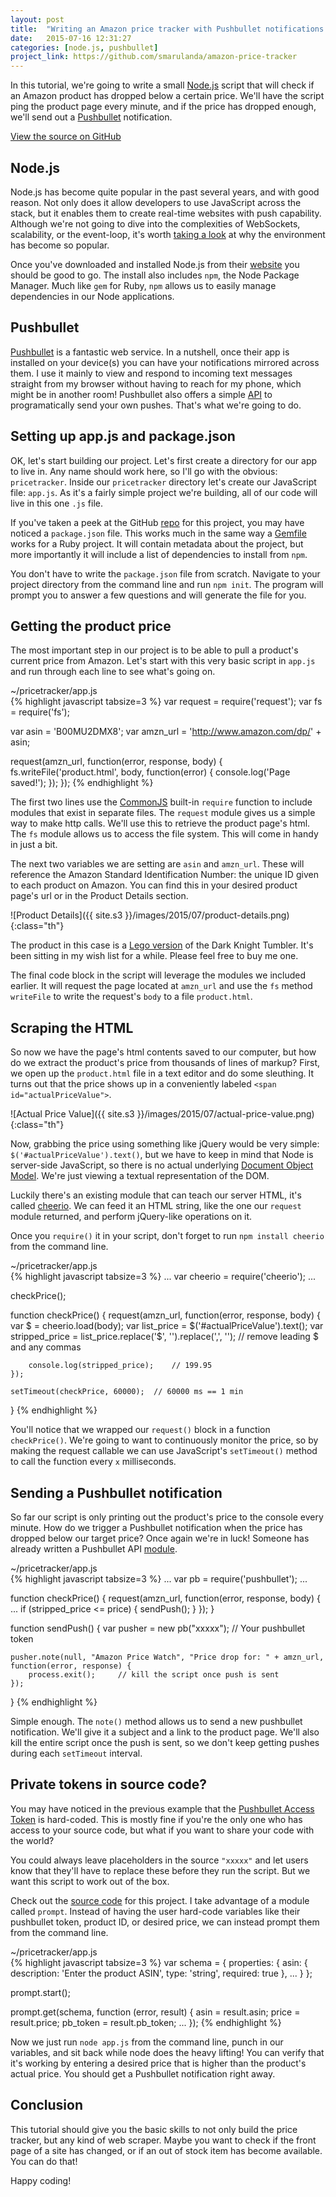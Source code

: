 ```yaml
---
layout: post
title:  "Writing an Amazon price tracker with Pushbullet notifications in Node.js"
date:   2015-07-16 12:31:27
categories: [node.js, pushbullet]
project_link: https://github.com/smarulanda/amazon-price-tracker
---
```


In this tutorial, we're going to write a small [Node.js][nodejs] script that will check if an Amazon product has dropped below a certain price. We'll have the script ping the product page every minute, and if the price has dropped enough, we'll send out a [Pushbullet][pushbullet] notification.

<p class="text-center">
	<a href="{{ page.project_link }}" class="btn btn-dark" target="_blank"><i class="fa fa-github"></i> View the source on GitHub</a>
</p>

## Node.js
Node.js has become quite popular in the past several years, and with good reason. Not only does it allow developers to use JavaScript across the stack, but it enables them to create real-time websites with push capability. Although we're not going to dive into the complexities of WebSockets, scalability, or the event-loop, it's worth [taking a look][whynode] at why the environment has become so popular.

Once you've downloaded and installed Node.js from their [website][nodejs] you should be good to go. The install also includes `npm`, the Node Package Manager. Much like `gem` for Ruby, `npm` allows us to easily manage dependencies in our Node applications.

## Pushbullet
[Pushbullet][pushbullet] is a fantastic web service. In a nutshell, once their app is installed on your device(s) you can have your notifications mirrored across them. I use it mainly to view and respond to incoming text messages straight from my browser without having to reach for my phone, which might be in another room! Pushbullet also offers a simple [API][pushbullet api] to programatically send your own pushes. That's what we're going to do.

## Setting up app.js and package.json
OK, let's start building our project. Let's first create a directory for our app to live in. Any name should work here, so I'll go with the obvious: `pricetracker`. Inside our `pricetracker` directory let's create our JavaScript file: `app.js`. As it's a fairly simple project we're building, all of our code will live in this one `.js` file.

If you've taken a peek at the GitHub [repo][repo] for this project, you may have noticed a `package.json` file. This works much in the same way a [Gemfile][gemfile] works for a Ruby project. It will contain metadata about the project, but more importantly it will include a list of dependencies to install from `npm`.

You don't have to write the `package.json` file from scratch. Navigate to your project directory from the command line and run `npm init`. The program will prompt you to answer a few questions and will generate the file for you.

## Getting the product price
The most important step in our project is to be able to pull a product's current price from Amazon. Let's start with this very basic script in `app.js` and run through each line to see what's going on.

<div class="highlight-header">~/pricetracker/app.js</div>
{% highlight javascript tabsize=3 %}
var request = require('request');
var fs = require('fs');

var asin = 'B00MU2DMX8';
var amzn_url = 'http://www.amazon.com/dp/' + asin;

request(amzn_url, function(error, response, body) {
	fs.writeFile('product.html', body, function(error) {
		console.log('Page saved!');
	});
});
{% endhighlight %}

The first two lines use the [CommonJS][commonjs] built-in `require` function to include modules that exist in separate files. The `request` module gives us a simple way to make http calls. We'll use this to retrieve the product page's html. The `fs` module allows us to access the file system. This will come in handy in just a bit.

The next two variables we are setting are `asin` and `amzn_url`. These will reference the Amazon Standard Identification Number: the unique ID given to each product on Amazon. You can find this in your desired product page's url or in the Product Details section.

![Product Details]({{ site.s3 }}/images/2015/07/product-details.png){:class="th"}

The product in this case is a [Lego version][lego tumbler] of the Dark Knight Tumbler. It's been sitting in my wish list for a while. Please feel free to buy me one.

The final code block in the script will leverage the modules we included earlier. It will request the page located at `amzn_url` and use the `fs` method `writeFile` to write the request's `body` to a file `product.html`.

## Scraping the HTML
So now we have the page's html contents saved to our computer, but how do we extract the product's price from thousands of lines of markup? First, we open up the `product.html` file in a text editor and do some sleuthing. It turns out that the price shows up in a conveniently labeled `<span id="actualPriceValue">`.

![Actual Price Value]({{ site.s3 }}/images/2015/07/actual-price-value.png){:class="th"}

Now, grabbing the price using something like jQuery would be very simple: `$('#actualPriceValue').text()`, but we have to keep in mind that Node is server-side JavaScript, so there is no actual underlying [Document Object Model][dom]. We're just viewing a textual representation of the DOM.

Luckily there's an existing module that can teach our server HTML, it's called [cheerio][cheerio]. We can feed it an HTML string, like the one our `request` module returned, and perform jQuery-like operations on it. 

Once you `require()` it in your script, don't forget to run `npm install cheerio` from the command line.

<div class="highlight-header">~/pricetracker/app.js</div>
{% highlight javascript tabsize=3 %}
...
var cheerio = require('cheerio');
...

checkPrice();

function checkPrice() {
	request(amzn_url, function(error, response, body) {
		var $ = cheerio.load(body);
		var list_price = $('#actualPriceValue').text();
		var stripped_price = list_price.replace('$', '').replace(',', '');	// remove leading $ and any commas

		console.log(stripped_price);	// 199.95
	});

	setTimeout(checkPrice, 60000);	// 60000 ms == 1 min
}
{% endhighlight %}

You'll notice that we wrapped our `request()` block in a function `checkPrice()`. We're going to want to continuously monitor the price, so by making the request callable we can use JavaScript's `setTimeout()` method to call the function every `x` milliseconds.

## Sending a Pushbullet notification
So far our script is only printing out the product's price to the console every minute. How do we trigger a Pushbullet notification when the price has dropped below our target price? Once again we're in luck! Someone has already written a Pushbullet API [module][node-pushbullet].

<div class="highlight-header">~/pricetracker/app.js</div>
{% highlight javascript tabsize=3 %}
...
var pb = require('pushbullet');
...

function checkPrice() {
	request(amzn_url, function(error, response, body) {
		...
		if (stripped_price <= price) {
			sendPush();
		}
	});
}

function sendPush() {
	var pusher = new pb("xxxxx");	// Your pushbullet token

	pusher.note(null, "Amazon Price Watch", "Price drop for: " + amzn_url, function(error, response) {
		process.exit();		// kill the script once push is sent
	});
}
{% endhighlight %}

Simple enough. The `note()` method allows us to send a new pushbullet notification. We'll give it a subject and a link to the product page. We'll also kill the entire script once the push is sent, so we don't keep getting pushes during each `setTimeout` interval.

## Private tokens in source code?
You may have noticed in the previous example that the [Pushbullet Access Token][pushbullet token] is hard-coded. This is mostly fine if you're the only one who has access to your source code, but what if you want to share your code with the world?

You could always leave placeholders in the source `"xxxxx"` and let users know that they'll have to replace these before they run the script. But we want this script to work out of the box.

Check out the [source code][repo] for this project. I take advantage of a module called `prompt`. Instead of having the user hard-code variables like their pushbullet token, product ID, or desired price, we can instead prompt them from the command line.

<div class="highlight-header">~/pricetracker/app.js</div>
{% highlight javascript tabsize=3 %}
var schema = {
	properties: {
		asin: {
			description: 'Enter the product ASIN',
			type: 'string',
			required: true
		},
		...
	}
};

prompt.start();

prompt.get(schema, function (error, result) {
	asin = result.asin;
	price = result.price;
	pb_token = result.pb_token;
	...
});
{% endhighlight %}

Now we just run `node app.js` from the command line, punch in our variables, and sit back while node does the heavy lifting! You can verify that it's working by entering a desired price that is higher than the product's actual price. You should get a Pushbullet notification right away.

## Conclusion
This tutorial should give you the basic skills to not only build the price tracker, but any kind of web scraper. Maybe you want to check if the front page of a site has changed, or if an out of stock item has become available. You can do that!

Happy coding!

[nodejs]: http://nodejs.org
[pushbullet]: http://pushbullet.com
[whynode]: http://chetansurpur.com/blog/2010/10/why-node-js-is-totally-awesome.html
[pushbullet api]: https://docs.pushbullet.com/
[repo]: https://github.com/smarulanda/pricetracker
[gemfile]: http://bundler.io/v1.5/gemfile.html
[commonjs]: https://en.wikipedia.org/wiki/CommonJS
[lego tumbler]: http://www.amazon.com/dp/B00MU2DMX8
[dom]: https://en.wikipedia.org/wiki/Document_Object_Model
[cheerio]: https://github.com/cheeriojs/cheerio
[node-pushbullet]: https://github.com/alexwhitman/node-pushbullet-api
[pushbullet token]: https://www.pushbullet.com/#settings